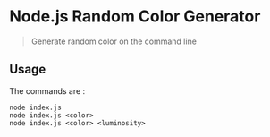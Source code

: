 # Node.js Random Color Generator

> Generate random color on the command line

## Usage

The commands are :
```
node index.js
node index.js <color>
node index.js <color> <luminosity>
```
